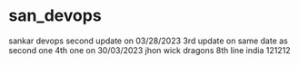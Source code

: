 # san_devops
sankar devops
second update on 03/28/2023
3rd update on same date as second one
4th one on 30/03/2023
jhon wick
dragons
8th line
india
121212
